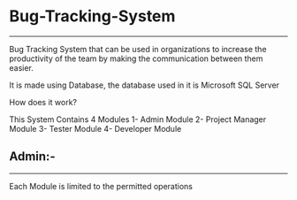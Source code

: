 # Bug-Tracking-System
--------------------------------------------------------------------------------------------------------------
Bug Tracking System that can be used in organizations to increase the productivity of the team by making the communication between them easier.

It is made using Database, the database used in it is Microsoft SQL Server 

How does it work?

This System Contains 4 Modules
        1- Admin Module
        2- Project Manager Module
        3- Tester Module
        4- Developer Module

Admin:-
----------------------

---------------------------------------------------------------------------------------------------------------------------------------------------------
Each Module is limited to the permitted operations 
